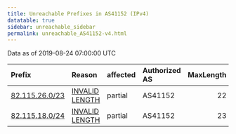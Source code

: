 ```yaml
---
title: Unreachable Prefixes in AS41152 (IPv4)
datatable: true
sidebar: unreachable_sidebar
permalink: unreachable_AS41152-v4.html
---
```


Data as of 2019-08-24 07:00:00 UTC


<div class="datatable-begin"></div>

| Prefix                                                 | Reason                                                                                                   | affected   | Authorized AS   |   MaxLength | Anchor                                         |   unreachable /24s |
|:-------------------------------------------------------|:---------------------------------------------------------------------------------------------------------|:-----------|:----------------|------------:|:-----------------------------------------------|-------------------:|
| [82.115.26.0/23](https://stat.ripe.net/82.115.26.0/23) | [INVALID LENGTH](https://rpki-validator.ripe.net/announcement-preview?asn=AS41152&prefix=82.115.26.0/23) | partial    | AS41152         |          22 | [RIPE](unreachable_RIPE_NCC_RPKI_Root-v4.html) |                  2 |
| [82.115.18.0/24](https://stat.ripe.net/82.115.18.0/24) | [INVALID LENGTH](https://rpki-validator.ripe.net/announcement-preview?asn=AS41152&prefix=82.115.18.0/24) | partial    | AS41152         |          23 | [RIPE](unreachable_RIPE_NCC_RPKI_Root-v4.html) |                  1 |

<div class="datatable-end"></div>